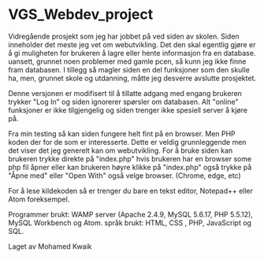# VGS_Webdev_project
Vidregående prosjekt som jeg har jobbet på ved siden av skolen.
Siden inneholder det meste jeg vet om webutvikling.
Det den skal egentlig gjøre er å gi muligheten for brukeren å lagre eller hente informasjon fra en database. uansett, grunnet noen problemer med gamle pcen, så kunn jeg ikke finne fram databasen. I tillegg så magler siden en del funksjoner som den skulle ha, men, grunnet skole og utdanning, måtte jeg desverre avslutte prosjektet.

Denne versjonen er modifisert til å tillatte adgang med engang brukeren trykker "Log In" og siden ignorerer spørsler om databasen. Alt "online" funksjoner er ikke tilgjengelig og siden trenger ikke spesiell server å kjøre på.

Fra min testing så kan siden fungere helt fint på en browser. Men PHP koden der for de som er interesserte. Dette er veldig grunnleggende men det viser det jeg generelt kan om webutvikling. For å bruke siden kan brukeren trykke direkte på "index.php" hvis brukeren har en browser some php fil åpner eller kan brukeren høyre klikke på "index.php" også trykke på "Åpne med" eller "Open With" også velge browser. (Chrome, edge, etc)

For å lese kildekoden så er trenger du bare en tekst editor, Notepad++ eller Atom foreksempel.

Programmer brukt: WAMP server (Apache 2.4.9, MySQL 5.6.17, PHP 5.5.12), MySQL Workbench og Atom.
språk brukt: HTML, CSS , PHP, JavaScript og SQL.

Laget av Mohamed Kwaik
